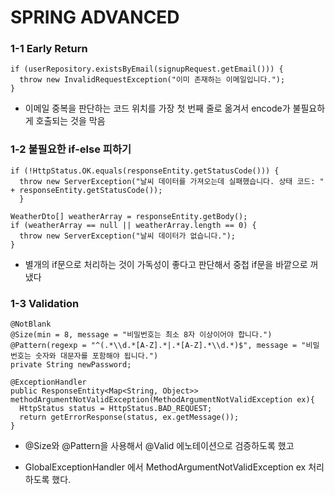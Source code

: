 # SPRING ADVANCED

### 1-1 Early Return

```
if (userRepository.existsByEmail(signupRequest.getEmail())) {
  throw new InvalidRequestException("이미 존재하는 이메일입니다.");
}
```

- 이메일 중복을 판단하는 코드 위치를 가장 첫 번째 줄로 옮겨서 encode가 불필요하게 호출되는 것을 막음

### 1-2 불필요한 if-else  피하기

```
if (!HttpStatus.OK.equals(responseEntity.getStatusCode())) {
  throw new ServerException("날씨 데이터를 가져오는데 실패했습니다. 상태 코드: " + responseEntity.getStatusCode());
  }

WeatherDto[] weatherArray = responseEntity.getBody();
if (weatherArray == null || weatherArray.length == 0) {
  throw new ServerException("날씨 데이터가 없습니다.");
}
```

  - 별개의 if문으로 처리하는 것이 가독성이 좋다고 판단해서 중첩 if문을 바깥으로 꺼냈다

### 1-3 Validation

```
@NotBlank
@Size(min = 8, message = "비밀번호는 최소 8자 이상이어야 합니다.")
@Pattern(regexp = "^(.*\\d.*[A-Z].*|.*[A-Z].*\\d.*)$", message = "비밀번호는 숫자와 대문자를 포함해야 됩니다.")
private String newPassword;

@ExceptionHandler
public ResponseEntity<Map<String, Object>> methodArgumentNotValidException(MethodArgumentNotValidException ex){
  HttpStatus status = HttpStatus.BAD_REQUEST;
  return getErrorResponse(status, ex.getMessage());
}
```

- @Size와 @Pattern을 사용해서 @Valid  에노테이션으로 검증하도록 했고

- GlobalExceptionHandler 에서 MethodArgumentNotValidException ex 처리하도록 했다.





